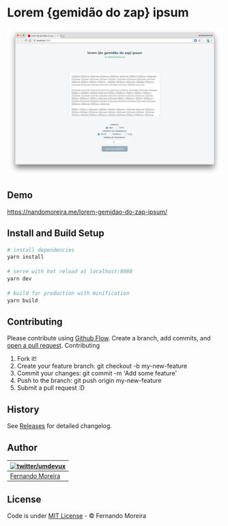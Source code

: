 # Lorem {gemidão do zap} ipsum

![Lorem {gemidão do zap} ipsum](/lorem-genidao.png)

## Demo

https://nandomoreira.me/lorem-gemidao-do-zap-ipsum/

## Install and Build Setup

``` bash
# install dependencies
yarn install

# serve with hot reload at localhost:8080
yarn dev

# build for production with minification
yarn build
```

## Contributing

Please contribute using [Github Flow](https://guides.github.com/introduction/flow/). Create a branch, add commits, and [open a pull request](https://github.com/nandomoreirame/lorem-gemidao-do-zap-ipsum/compare?expand=1).
Contributing

1. Fork it!
2. Create your feature branch: git checkout -b my-new-feature
3. Commit your changes: git commit -m 'Add some feature'
4. Push to the branch: git push origin my-new-feature
5. Submit a pull request :D

## History

See [Releases](https://github.com/nandomoreirame/lorem-gemidao-do-zap-ipsum/releases) for detailed changelog.

## Author

| [![twitter/umdevux](https://avatars6.githubusercontent.com/u/1318271?v=4&s=120)](http://twitter.com/umdevux "Follow @umdevUX on Twitter") |
|---|
| [Fernando Moreira](http://twitter.com/umdevux) |

## License

Code is under [MIT License](/LICENSE) - © Fernando Moreira
